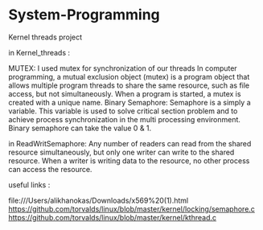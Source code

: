 # System-Programming
Kernel threads project

in Kernel_threads :

MUTEX:
I used mutex for synchronization of our threads
In computer programming, a mutual exclusion object (mutex) is a program object that allows multiple program threads to share the same resource, such as file access, but not simultaneously. When a program is started, a mutex is created with a unique name.
Binary Semaphore:
Semaphore is a simply a variable. This variable is used to solve critical section problem and to achieve process synchronization in the multi processing environment.
Binary semaphore can take the value 0 & 1. 

in ReadWritSemaphore:
Any number of readers can read from the shared resource simultaneously, but only one writer can write to the shared resource. When a writer is writing data to the resource, no other process can access the resource.


useful links : 

file:///Users/alikhanokas/Downloads/x569%20(1).html
https://github.com/torvalds/linux/blob/master/kernel/locking/semaphore.c
https://github.com/torvalds/linux/blob/master/kernel/kthread.c

